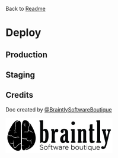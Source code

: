 Back to [Readme](../readme.md)
# Deploy

## Production

## Staging

## Credits
Doc created by [@BraintlySoftwareBoutique](http://braint.ly) 

![Braintly Logo](./assets/logo.png)